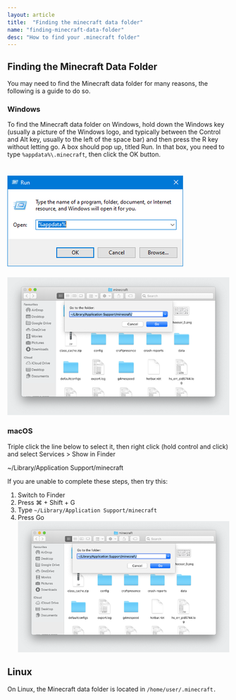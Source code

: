 ```yaml
---
layout: article
title:  "Finding the minecraft data folder"
name: "finding-minecraft-data-folder"
desc: "How to find your .minecraft folder"
---
```


## Finding the Minecraft Data Folder
You may need to find the Minecraft data folder for many reasons, the following is a guide to do so.

### Windows
To find the Minecraft data folder on Windows, hold down the Windows key (usually a picture of the Windows logo, and typically between the Control and Alt key, usually to the left of the space bar) and then press the R key without letting go. A box should pop up, titled Run. In that box, you need to type `%appdata%\.minecraft`, then click the OK button.

![Screenshot of Win-R Menu](/static/images/help/finding-minecraft-data-folder/Windows.png) 
=======
![Screenshot of Win-R Menu](/static/images/help/finding-minecraft-data-folder/macOS.png)

### macOS
Triple click the line below to select it, then right click (hold control and click) and select Services > Show in Finder

~/Library/Application Support/minecraft

If you are unable to complete these steps, then try this:

1. Switch to Finder
2. Press ⌘ + Shift + G
4. Type `~/Library/Application Support/minecraft`
5. Press Go
![Screenshot of Finder Go menu](/static/images/help/finding-minecraft-data-folder/macOS.png)

## Linux
On Linux, the Minecraft data folder is located in `/home/user/.minecraft.` 